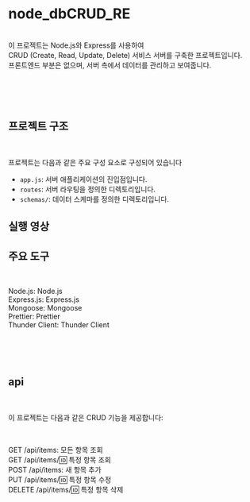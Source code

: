 # node_dbCRUD_RE

</br>
이 프로젝트는 Node.js와 Express를 사용하여 </br>
CRUD (Create, Read, Update, Delete) 서비스 서버를 구축한 프로젝트입니다.</br>
프론트엔드 부분은 없으며, 서버 측에서 데이터를 관리하고 보여줍니다.</br>

</br>
</br>
</br>
</br>

## 프로젝트 구조

</br>

프로젝트는 다음과 같은 주요 구성 요소로 구성되어 있습니다
</br>

- `app.js`: 서버 애플리케이션의 진입점입니다.
- `routes`: 서버 라우팅을 정의한 디렉토리입니다.
- `schemas/`: 데이터 스케마를 정의한 디렉토리입니다.

## 실행 영상



## 주요 도구

</br>

Node.js: Node.js</br>
Express.js: Express.js</br>
Mongoose: Mongoose</br>
Prettier: Prettier</br>
Thunder Client: Thunder Client</br>

</br>
</br>
</br>

## api

</br>

이 프로젝트는 다음과 같은 CRUD 기능을 제공합니다:

</br>

GET /api/items: 모든 항목 조회</br>
GET /api/items/:id: 특정 항목 조회</br>
POST /api/items: 새 항목 추가</br>
PUT /api/items/:id: 특정 항목 수정</br>
DELETE /api/items/:id: 특정 항목 삭제</br>
